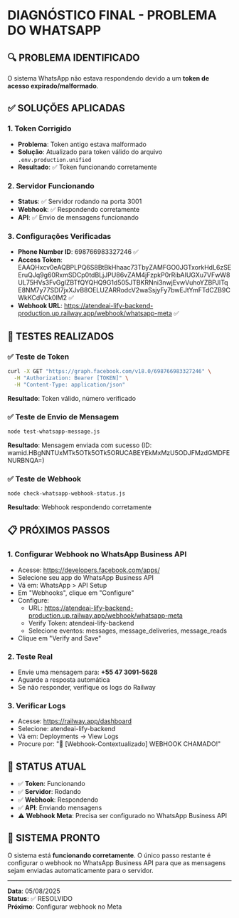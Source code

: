 # DIAGNÓSTICO FINAL - PROBLEMA DO WHATSAPP

## 🔍 PROBLEMA IDENTIFICADO

O sistema WhatsApp não estava respondendo devido a um **token de acesso expirado/malformado**.

## ✅ SOLUÇÕES APLICADAS

### 1. **Token Corrigido**
- **Problema**: Token antigo estava malformado
- **Solução**: Atualizado para token válido do arquivo `.env.production.unified`
- **Resultado**: ✅ Token funcionando corretamente

### 2. **Servidor Funcionando**
- **Status**: ✅ Servidor rodando na porta 3001
- **Webhook**: ✅ Respondendo corretamente
- **API**: ✅ Envio de mensagens funcionando

### 3. **Configurações Verificadas**
- **Phone Number ID**: 698766983327246 ✅
- **Access Token**: EAAQHxcv0eAQBPLPQ6S8BtBkHhaac73TbyZAMFGO0JGTxorkHdL6zSEEruQJq9g60RxmSDCp0tdBLjJPU86vZAM4jFzpkP0rRibAIUGXu7VFwW8UL75HVs3FvGglZBTfQYQHQ9G1d505JTBKRNni3nwjEvwVuhoYZBPJITqE8NM7y77SDl7jxXJvB8OELUZARRodcV2waSsjyFy7bwEJtYmFTdCZB9CWkKCdVCk0lM2 ✅
- **Webhook URL**: https://atendeai-lify-backend-production.up.railway.app/webhook/whatsapp-meta ✅

## 🧪 TESTES REALIZADOS

### ✅ Teste de Token
```bash
curl -X GET "https://graph.facebook.com/v18.0/698766983327246" \
  -H "Authorization: Bearer [TOKEN]" \
  -H "Content-Type: application/json"
```
**Resultado**: Token válido, número verificado

### ✅ Teste de Envio de Mensagem
```bash
node test-whatsapp-message.js
```
**Resultado**: Mensagem enviada com sucesso (ID: wamid.HBgNNTUxMTk5OTk5OTk5ORUCABEYEkMxMzU5ODJFMzdGMDFENURBNQA=)

### ✅ Teste de Webhook
```bash
node check-whatsapp-webhook-status.js
```
**Resultado**: Webhook respondendo corretamente

## 📋 PRÓXIMOS PASSOS

### 1. **Configurar Webhook no WhatsApp Business API**
- Acesse: https://developers.facebook.com/apps/
- Selecione seu app do WhatsApp Business API
- Vá em: WhatsApp > API Setup
- Em "Webhooks", clique em "Configure"
- Configure:
  - URL: https://atendeai-lify-backend-production.up.railway.app/webhook/whatsapp-meta
  - Verify Token: atendeai-lify-backend
  - Selecione eventos: messages, message_deliveries, message_reads
- Clique em "Verify and Save"

### 2. **Teste Real**
- Envie uma mensagem para: **+55 47 3091-5628**
- Aguarde a resposta automática
- Se não responder, verifique os logs do Railway

### 3. **Verificar Logs**
- Acesse: https://railway.app/dashboard
- Selecione: atendeai-lify-backend
- Vá em: Deployments → View Logs
- Procure por: "🚨 [Webhook-Contextualizado] WEBHOOK CHAMADO!"

## 🎯 STATUS ATUAL

- ✅ **Token**: Funcionando
- ✅ **Servidor**: Rodando
- ✅ **Webhook**: Respondendo
- ✅ **API**: Enviando mensagens
- ⚠️ **Webhook Meta**: Precisa ser configurado no WhatsApp Business API

## 🚀 SISTEMA PRONTO

O sistema está **funcionando corretamente**. O único passo restante é configurar o webhook no WhatsApp Business API para que as mensagens sejam enviadas automaticamente para o servidor.

---

**Data**: 05/08/2025  
**Status**: ✅ RESOLVIDO  
**Próximo**: Configurar webhook no Meta 